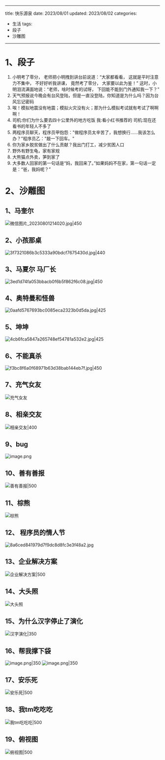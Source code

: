 
---
title: 快乐源泉
date: 2023/08/01
updated: 2023/08/02
categories:
  - 生活
tags:
  - 段子
  - 沙雕图
---

# 1、段子

1. 小明考了零分， 老师把小明拽到讲台前说道：“大家都看看， 这就是平时注意力不集中， 不好好听我讲课， 竟然考了零分， 大家要以此为鉴！” 这时，小明泪流满面地说：“老师，啥时候考的试呀， 下回能不能到门外通知我一下？”
2. 天气预报说今晚会有台风登陆，但是一直没登陆，你知道是为什么吗？因为台风忘记密码
3. 唉！模拟地震没有地震；模拟火灾没有火；那为什么模拟考试就有考试了啊啊啊！
4. 司机:你们为什么要去四十公里外的地方吃饭 我:看小红书推荐的 司机:现在还看书的年轻人不多了
5. 两程序员聊天，程序员甲抱怨："做程序员太辛苦了，我想换行……我该怎么办？"程序员乙："敲一下回车。"
6. 你为家乡脱贫做出了什么贡献？我出门打工，减少贫困人口
7. 野外有野生龟，家有家规
8. 大熊猫点外卖，笋到家了
9. 大多数人回家的第一句话是“妈，我回来了。”如果妈妈不在家，第一句话一定是：“爸，我妈呢？”



# 2、沙雕图

## 1、马奎尔

![微信图片_20230801214020.jpg|450](https://yancey-note-img.oss-cn-beijing.aliyuncs.com/202308012146393.jpg)

## 2、小孩那桌

![3f7321086b3c5333a90bdcf7675430d.jpg|440](https://yancey-note-img.oss-cn-beijing.aliyuncs.com/202308012148418.jpg)

## 3、马夏尔 马厂长

![3ed1d74fa053bbacb0f6b5f862f6c08.jpg|450](https://yancey-note-img.oss-cn-beijing.aliyuncs.com/202308012149967.jpg)


## 4、奥特曼和怪兽

![0aafd5767693bc0085eca2323b0d5da.jpg|425](https://yancey-note-img.oss-cn-beijing.aliyuncs.com/202308012149723.jpg)

## 5、坤坤

![4cb6fca5847a265748ef54781a532e2.jpg|425](https://yancey-note-img.oss-cn-beijing.aliyuncs.com/202308012150033.jpg)

## 6、不能真杀

![f3bc8f6a0f68971b63d38bab144eb7f.jpg|450](https://yancey-note-img.oss-cn-beijing.aliyuncs.com/202308012151766.jpg)

## 7、充气女友

![充气女友](https://yancey-note-img.oss-cn-beijing.aliyuncs.com/202308022222086.jpg)

## 8、相亲交友

![相亲交友|400](https://yancey-note-img.oss-cn-beijing.aliyuncs.com/202308041600016.jpg)

## 9、bug

![image.png](https://yancey-note-img.oss-cn-beijing.aliyuncs.com/202308181402278.png)

## 10、善有善报
![善有善报|500](https://yancey-note-img.oss-cn-beijing.aliyuncs.com/202308222147229.jpg)

## 11、棕熊
![棕熊](https://yancey-note-img.oss-cn-beijing.aliyuncs.com/202308222149675.jpg)

## 12、 程序员的情人节
![8a6ced841979d7f9dc8d8fc3e3f48a2.jpg](https://yancey-note-img.oss-cn-beijing.aliyuncs.com/202308222156761.jpg)

## 13、企业解决方案
![企业解决方案|500](https://yancey-note-img.oss-cn-beijing.aliyuncs.com/202308231441866.png)

## 14、大头照

![大头照](https://yancey-note-img.oss-cn-beijing.aliyuncs.com/202309051725070.png)

## 15、为什么汉字停止了演化

![汉字演化|350](https://yancey-note-img.oss-cn-beijing.aliyuncs.com/202309051730176.png)

## 16、帮我撑下袋

![image.png|350](https://yancey-note-img.oss-cn-beijing.aliyuncs.com/202309051806713.png)
![image.png|350](https://yancey-note-img.oss-cn-beijing.aliyuncs.com/202309051806677.png)


## 17、安乐死

![安乐死|500](https://yancey-note-img.oss-cn-beijing.aliyuncs.com/202309111622188.png)


## 18、我tm吃吃吃

![我tm吃吃吃|500](https://yancey-note-img.oss-cn-beijing.aliyuncs.com/202309111747739.jpg)


## 19、俯视图

![俯视图|500](https://yancey-note-img.oss-cn-beijing.aliyuncs.com/202309111750577.jpg)
